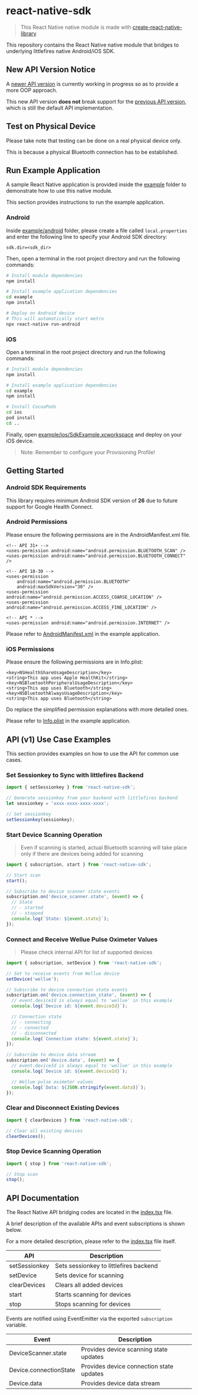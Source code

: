 # react-native-sdk

> This React Native native module is made with [create-react-native-library](https://github.com/callstack/react-native-builder-bob)

This repository contains the React Native native module that bridges to underlying littlefires native Android/iOS SDK.

## New API Version Notice

A [newer API version](src/index_v2.tsx) is currently working in progress so as to provide a more OOP approach.

This new API version **does not** break support for the [previous API version](src/index.tsx), which is still the default API implementation.

## Test on Physical Device

Please take note that testing can be done on a real physical device only.

This is because a physical Bluetooth connection has to be established.

## Run Example Application

A sample React Native application is provided inside the [example](example) folder to demonstrate how to use this native module.

This section provides instructions to run the example application.

### Android

Inside [example/android](example/android) folder, please create a file called `local.properties` and enter the following line to specify your Android SDK directory:

```
sdk.dir=<sdk_dir>
```

Then, open a terminal in the root project directory and run the following commands:

```bash
# Install module dependencies
npm install

# Install example application dependencies
cd example
npm install

# Deploy on Android device
# This will automatically start metro
npx react-native run-android
```

### iOS

Open a terminal in the root project directory and run the following commands:

```bash
# Install module dependencies
npm install

# Install example application dependencies
cd example
npm install

# Install CocoaPods
cd ios
pod install
cd ..
```

Finally, open [example/ios/SdkExample.xcworkspace](example/ios/SdkExample.xcworkspace) and deploy on your iOS device.

> Note: Remember to configure your Provisioning Profile!

## Getting Started

### Android SDK Requirements

This library requires minimum Android SDK version of **26** due to future support for Google Health Connect.

### Android Permissions

Please ensure the following permissions are in the AndroidManifest.xml file.

```
<!-- API 31+ -->
<uses-permission android:name="android.permission.BLUETOOTH_SCAN" />
<uses-permission android:name="android.permission.BLUETOOTH_CONNECT" />

<!-- API 18-30 -->
<uses-permission
    android:name="android.permission.BLUETOOTH"
    android:maxSdkVersion="30" />
<uses-permission android:name="android.permission.ACCESS_COARSE_LOCATION" />
<uses-permission android:name="android.permission.ACCESS_FINE_LOCATION" />

<!-- API * -->
<uses-permission android:name="android.permission.INTERNET" />
```

Please refer to [AndroidManifest.xml](example/android/app/src/main/AndroidManifest.xml) in the example application.

### iOS Permissions

Please ensure the following permissions are in Info.plist:
```
<key>NSHealthShareUsageDescription</key>
<string>This app uses Apple HealthKit</string>
<key>NSBluetoothPeripheralUsageDescription</key>
<string>This app uses Bluetooth</string>
<key>NSBluetoothAlwaysUsageDescription</key>
<string>This app uses Bluetooth</string>
```

Do replace the simplified permission explanations with more detailed ones.

Please refer to [Info.plist](example/ios/SdkExample/Info.plist) in the example application.

## API (v1) Use Case Examples

This section provides examples on how to use the API for common use cases.

### Set Sessionkey to Sync with littlefires Backend

```ts
import { setSessionkey } from 'react-native-sdk';

// Generate sessionkey from your backend with littlefires backend
let sessionkey = 'xxxx-xxxx-xxxx-xxxx';

// Set sessionkey
setSessionkey(sessionkey);
```

### Start Device Scanning Operation

> Even if scanning is started, actual Bluetooth scanning will take place only if there are devices being added for scanning

```ts
import { subscription, start } from 'react-native-sdk';

// Start scan
start();

// Subscribe to device scanner state events
subscription.on('device_scanner.state', (event) => {
  // State
  // - started
  // - stopped
  console.log(`State: ${event.state}`);
});
```

### Connect and Receive Wellue Pulse Oximeter Values

> Please check internal API for list of supported devices

```ts
import { subscription, setDevice } from 'react-native-sdk';

// Set to receive events from Wellue device
setDevice('wellue');

// Subscribe to device connection state events
subscription.on('device.connection_state', (event) => {
  // event.deviceId is always equal to 'wellue' in this example
  console.log(`Device id: ${event.deviceId}`);

  // Connection state
  // - connecting
  // - connected
  // - disconnected
  console.log(`Connection state: ${event.state}`);
});

// Subscribe to device data stream
subscription.on('device.data', (event) => {
  // event.deviceId is always equal to 'wellue' in this example
  console.log(`Device id: ${event.deviceId}`);

  // Wellue pulse oximeter values
  console.log(`Data: ${JSON.stringify(event.data)}`);
});
```

### Clear and Disconnect Existing Devices

```ts
import { clearDevices } from 'react-native-sdk';

// Clear all existing devices
clearDevices();
```

### Stop Device Scanning Operation

```ts
import { stop } from 'react-native-sdk';

// Stop scan
stop();
```

## API Documentation

The React Native API bridging codes are located in the [index.tsx](src/index.tsx) file.

A brief description of the available APIs and event subscriptions is shown below.

For a more detailed description, please refer to the [index.tsx](src/index.tsx) file itself.

| API           | Description                            |
| ------------- | -------------------------------------- |
| setSessionkey | Sets sessionkey to littlefires backend |
| setDevice     | Sets device for scanning               |
| clearDevices  | Clears all added devices               |
| start         | Starts scanning for devices            |
| stop          | Stops scanning for devices             |

Events are notified using EventEmitter via the exported `subscription` variable.

| Event                  | Description                              |
| ---------------------- | ---------------------------------------- |
| DeviceScanner.state    | Provides device scanning state updates   |
| Device.connectionState | Provides device connection state updates |
| Device.data            | Provides device data stream              |
